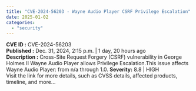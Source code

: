 ```yaml
---
title: "CVE-2024-56203 - Wayne Audio Player CSRF Privilege Escalation"
date: 2025-01-02
categories: 
  - "security"
---
```


**CVE ID :** CVE-2024-56203  
**Published :** Dec. 31, 2024, 2:15 p.m. | 1 day, 20 hours ago  
**Description :** Cross-Site Request Forgery (CSRF) vulnerability in George Holmes II Wayne Audio Player allows Privilege Escalation.This issue affects Wayne Audio Player: from n/a through 1.0. 
**Severity:** 8.8 | HIGH  
Visit the link for more details, such as CVSS details, affected products, timeline, and more...
